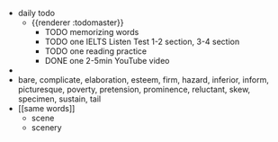 - daily todo
	- {{renderer :todomaster}}
		- TODO memorizing words
		- TODO one IELTS Listen Test 1-2 section, 3-4 section
		- TODO one reading practice
		- DONE one 2-5min YouTube video
-
- bare, complicate, elaboration, esteem, firm, hazard, inferior, inform, picturesque, poverty, pretension, prominence, reluctant, skew, specimen, sustain, tail
- [[same words]]
	- scene
	- scenery